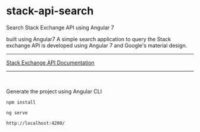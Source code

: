 # stack-api-search
Search Stack Exchange API using Angular 7

built using Angular7
A simple search application to query the Stack exchange API is developed using Angular 7 and Google's material design.
<br>

<hr>
<a href="https://api.stackexchange.com/">Stack Exchange API Documentation</a>
<hr>
<br>


Generate the project using Angular CLI <br>

```
npm install
```

```
ng serve
```
```
http://localhost:4200/ 
```
<br>






